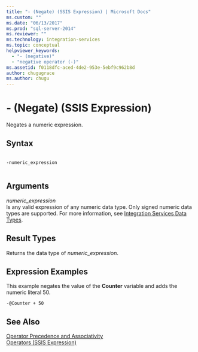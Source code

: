 ```yaml
---
title: "- (Negate) (SSIS Expression) | Microsoft Docs"
ms.custom: ""
ms.date: "06/13/2017"
ms.prod: "sql-server-2014"
ms.reviewer: ""
ms.technology: integration-services
ms.topic: conceptual
helpviewer_keywords: 
  - "- (negative)"
  - "negative operator (-)"
ms.assetid: f0118dfc-aced-4de2-953e-5ebf9c962b8d
author: chugugrace
ms.author: chugu
---
```

# - (Negate) (SSIS Expression)
  Negates a numeric expression.  
  
## Syntax  
  
```  
  
-numeric_expression  
  
```  
  
## Arguments  
 *numeric_expression*  
 Is any valid expression of any numeric data type. Only signed numeric data types are supported. For more information, see [Integration Services Data Types](../data-flow/integration-services-data-types.md).  
  
## Result Types  
 Returns the data type of *numeric_expression*.  
  
## Expression Examples  
 This example negates the value of the **Counter** variable and adds the numeric literal 50.  
  
```  
-@Counter + 50  
```  
  
## See Also  
 [Operator Precedence and Associativity](operator-precedence-and-associativity.md)   
 [Operators &#40;SSIS Expression&#41;](operators-ssis-expression.md)  
  
  
